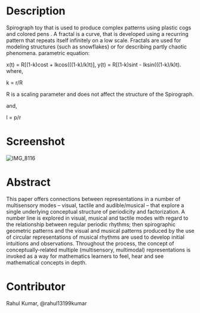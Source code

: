 # Description

Spirograph toy that is used to produce complex patterns using plastic cogs and colored pens . A fractal is a curve, that is developed using a recurring pattern that repeats itself infinitely on a low scale. Fractals are used for modeling structures (such as snowflakes) or for describing partly chaotic phenomena.
 parametric equation:
 
   x(t) = R[(1-k)cost + lkcos(((1-k)/k)t)],  y(t) = R[(1-k)sint - lksin(((1-k)/k)t). 
where,

   k = r/R  

R is a scaling parameter and does not affect the structure of the Spirograph.

and,

   l = p/r  
   
   # Screenshot
   
   ![IMG_8116](https://user-images.githubusercontent.com/55308841/102711241-0e003680-42de-11eb-936f-c6e49a1c9485.jpg)
   
  

   # Abstract
     
This paper offers connections between representations in a number of multisensory modes – visual, tactile and audible/musical – that explore a single underlying conceptual structure of periodicity and factorization. A number line is explored in visual, musical and tactile modes with regard to the relationship between regular periodic rhythms; then spirographic geometric patterns and the visual and musical patterns produced by the use of circular representations of musical rhythms are used to develop initial intuitions and observations. Throughout the process, the concept of conceptually-related multiple (multisensory, multimodal) representations is invoked as a way for mathematics learners to feel, hear and see mathematical concepts in depth.


# Contributor

Rahul Kumar, @rahul13199kumar
